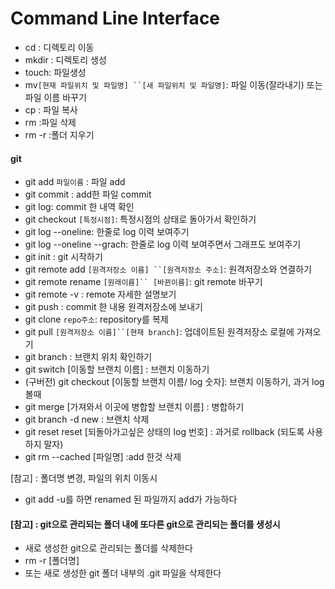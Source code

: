 # Command Line Interface

- cd : 디렉토리 이동
- mkdir : 디렉토리 생성
- touch: 파일생성
- mv`[현재 파일위치 및 파일명] ``[새 파일위치 및 파일명]`: 파일 이동(잘라내기) 또는 파일 이름 바꾸기
- cp : 파일 복사
- rm :파일 삭제
- rm -r :폴더 지우기





#### git

- git add `파일이름`  : 파일 add
- git commit : add한 파일 commit
- git log: commit 한 내역 확인
- git checkout `[특정시점]`:  특정시점의 상태로 돌아가서 확인하기
- git log --oneline: 한줄로 log 이력 보여주기
- git log --oneline --grach: 한줄로 log 이력 보여주면서 그래프도 보여주기
- git init : git 시작하기
- git remote add `[원격저장소 이름] ``[원격저장소 주소]`: 원격저장소와 연결하기
- git remote rename `[원래이름]`` [바뀐이름]`: git remote 바꾸기
- git remote -v :  remote 자세한 설명보기
- git push : commit 한 내용 원격저장소에 보내기
- git clone `repo주소`: repository를 복제
- git pull `[원격저장소 이름]``[현재 branch]`: 업데이트된 원격저장소 로컬에 가져오기
- git branch : 브랜치 위치 확인하기
- git switch [이동할 브랜치 이름] : 브랜치 이동하기
- (구버전) git checkout [이동할 브랜치 이름/ log 숫자]: 브랜치 이동하기, 과거 log 볼때
- git merge [가져와서 이곳에 병합할 브랜치 이름] : 병합하기
- git branch -d new : 브랜치 삭제
- git reset reset [되돌아가고싶은 상태의 log 번호] : 과거로 rollback (되도록 사용하지 말자)
- git rm --cached [파일명] :add 한것 삭제

[참고] : 폴더명 변경, 파일의 위치 이동시 
- git add -u를 하면 renamed 된 파일까지 add가 가능하다



####  [참고] : git으로 관리되는 폴더 내에 또다른 git으로 관리되는 폴더를 생성시

- 새로 생성한 git으로 관리되는 폴더를 삭제한다
- rm -r [폴더명]
- 또는 새로 생성한 git 폴더 내부의 .git 파일을 삭제한다

